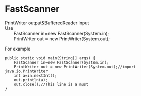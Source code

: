 # FastScanner
PrintWriter output&amp;BufferedReader input  
Use     
&emsp;&emsp;FastScanner in=new FastScanner(System.in);  
&emsp;&emsp;PrintWriter out = new PrintWriter(System.out);
    
For example

    public static void main(String[] args) {
        FastScanner in=new FastScanner(System.in);
        PrintWriter out = new PrintWriter(System.out);//import java.io.PrintWriter
        int a=in.nextInt();
        out.println(a);
        out.close();//This line is a must 
    }  
